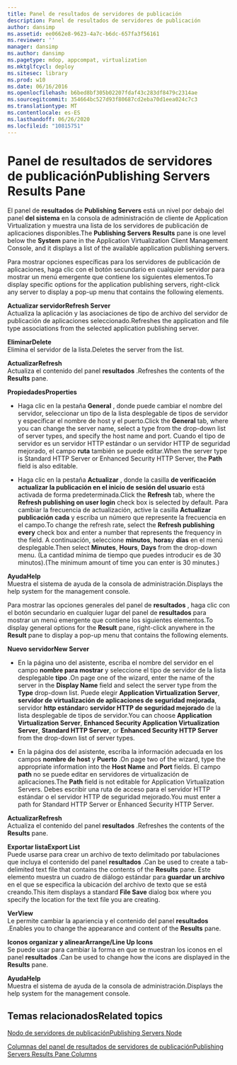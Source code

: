 ```yaml
---
title: Panel de resultados de servidores de publicación
description: Panel de resultados de servidores de publicación
author: dansimp
ms.assetid: ee0662e8-9623-4a7c-b6dc-657fa3f56161
ms.reviewer: ''
manager: dansimp
ms.author: dansimp
ms.pagetype: mdop, appcompat, virtualization
ms.mktglfcycl: deploy
ms.sitesec: library
ms.prod: w10
ms.date: 06/16/2016
ms.openlocfilehash: b6bed8bf305b02207fdaf43c283df8479c2314ae
ms.sourcegitcommit: 354664bc527d93f80687cd2eba70d1eea024c7c3
ms.translationtype: MT
ms.contentlocale: es-ES
ms.lasthandoff: 06/26/2020
ms.locfileid: "10815751"
---
```

# <span data-ttu-id="4f457-103">Panel de resultados de servidores de publicación</span><span class="sxs-lookup"><span data-stu-id="4f457-103">Publishing Servers Results Pane</span></span>


<span data-ttu-id="4f457-104">El panel de **resultados** de **Publishing Servers** está un nivel por debajo del panel **del sistema** en la consola de administración de cliente de Application Virtualization y muestra una lista de los servidores de publicación de aplicaciones disponibles.</span><span class="sxs-lookup"><span data-stu-id="4f457-104">The **Publishing Servers** **Results** pane is one level below the **System** pane in the Application Virtualization Client Management Console, and it displays a list of the available application publishing servers.</span></span>

<span data-ttu-id="4f457-105">Para mostrar opciones específicas para los servidores de publicación de aplicaciones, haga clic con el botón secundario en cualquier servidor para mostrar un menú emergente que contiene los siguientes elementos.</span><span class="sxs-lookup"><span data-stu-id="4f457-105">To display specific options for the application publishing servers, right-click any server to display a pop-up menu that contains the following elements.</span></span>

<a href="" id="refresh-server"></a>**<span data-ttu-id="4f457-106">Actualizar servidor</span><span class="sxs-lookup"><span data-stu-id="4f457-106">Refresh Server</span></span>**  
<span data-ttu-id="4f457-107">Actualiza la aplicación y las asociaciones de tipo de archivo del servidor de publicación de aplicaciones seleccionado.</span><span class="sxs-lookup"><span data-stu-id="4f457-107">Refreshes the application and file type associations from the selected application publishing server.</span></span>

<a href="" id="delete"></a>**<span data-ttu-id="4f457-108">Eliminar</span><span class="sxs-lookup"><span data-stu-id="4f457-108">Delete</span></span>**  
<span data-ttu-id="4f457-109">Elimina el servidor de la lista.</span><span class="sxs-lookup"><span data-stu-id="4f457-109">Deletes the server from the list.</span></span>

<a href="" id="refresh"></a>**<span data-ttu-id="4f457-110">Actualizar</span><span class="sxs-lookup"><span data-stu-id="4f457-110">Refresh</span></span>**  
<span data-ttu-id="4f457-111">Actualiza el contenido del panel **resultados** .</span><span class="sxs-lookup"><span data-stu-id="4f457-111">Refreshes the contents of the **Results** pane.</span></span>

<a href="" id="properties"></a>**<span data-ttu-id="4f457-112">Propiedades</span><span class="sxs-lookup"><span data-stu-id="4f457-112">Properties</span></span>**  
-   <span data-ttu-id="4f457-113">Haga clic en la pestaña **General** , donde puede cambiar el nombre del servidor, seleccionar un tipo de la lista desplegable de tipos de servidor y especificar el nombre de host y el puerto.</span><span class="sxs-lookup"><span data-stu-id="4f457-113">Click the **General** tab, where you can change the server name, select a type from the drop-down list of server types, and specify the host name and port.</span></span> <span data-ttu-id="4f457-114">Cuando el tipo de servidor es un servidor HTTP estándar o un servidor HTTP de seguridad mejorado, el campo **ruta** también se puede editar.</span><span class="sxs-lookup"><span data-stu-id="4f457-114">When the server type is Standard HTTP Server or Enhanced Security HTTP Server, the **Path** field is also editable.</span></span>

-   <span data-ttu-id="4f457-115">Haga clic en la pestaña **Actualizar** , donde la casilla **de verificación actualizar la publicación en el inicio de sesión del usuario** está activada de forma predeterminada.</span><span class="sxs-lookup"><span data-stu-id="4f457-115">Click the **Refresh** tab, where the **Refresh publishing on user login** check box is selected by default.</span></span> <span data-ttu-id="4f457-116">Para cambiar la frecuencia de actualización, active la casilla **Actualizar publicación cada** y escriba un número que represente la frecuencia en el campo.</span><span class="sxs-lookup"><span data-stu-id="4f457-116">To change the refresh rate, select the **Refresh publishing every** check box and enter a number that represents the frequency in the field.</span></span> <span data-ttu-id="4f457-117">A continuación, seleccione **minutos**, **horas**y **días** en el menú desplegable.</span><span class="sxs-lookup"><span data-stu-id="4f457-117">Then select **Minutes**, **Hours**, **Days** from the drop-down menu.</span></span> <span data-ttu-id="4f457-118">(La cantidad mínima de tiempo que puedes introducir es de 30 minutos).</span><span class="sxs-lookup"><span data-stu-id="4f457-118">(The minimum amount of time you can enter is 30 minutes.)</span></span>

<a href="" id="help"></a>**<span data-ttu-id="4f457-119">Ayuda</span><span class="sxs-lookup"><span data-stu-id="4f457-119">Help</span></span>**  
<span data-ttu-id="4f457-120">Muestra el sistema de ayuda de la consola de administración.</span><span class="sxs-lookup"><span data-stu-id="4f457-120">Displays the help system for the management console.</span></span>

<span data-ttu-id="4f457-121">Para mostrar las opciones generales del panel de **resultados** , haga clic con el botón secundario en cualquier lugar del panel de **resultados** para mostrar un menú emergente que contiene los siguientes elementos.</span><span class="sxs-lookup"><span data-stu-id="4f457-121">To display general options for the **Result** pane, right-click anywhere in the **Result** pane to display a pop-up menu that contains the following elements.</span></span>

<a href="" id="new-server"></a>**<span data-ttu-id="4f457-122">Nuevo servidor</span><span class="sxs-lookup"><span data-stu-id="4f457-122">New Server</span></span>**  
-   <span data-ttu-id="4f457-123">En la página uno del asistente, escriba el nombre del servidor en el campo **nombre para mostrar** y seleccione el tipo de servidor de la lista desplegable **tipo** .</span><span class="sxs-lookup"><span data-stu-id="4f457-123">On page one of the wizard, enter the name of the server in the **Display Name** field and select the server type from the **Type** drop-down list.</span></span> <span data-ttu-id="4f457-124">Puede elegir **Application Virtualization Server**, **servidor de virtualización de aplicaciones de seguridad mejorada**, servidor **http estándar**o **servidor HTTP de seguridad mejorado** de la lista desplegable de tipos de servidor.</span><span class="sxs-lookup"><span data-stu-id="4f457-124">You can choose **Application Virtualization Server**, **Enhanced Security Application Virtualization Server**, **Standard HTTP Server**, or **Enhanced Security HTTP Server** from the drop-down list of server types.</span></span>

-   <span data-ttu-id="4f457-125">En la página dos del asistente, escriba la información adecuada en los campos **nombre de host** y **Puerto** .</span><span class="sxs-lookup"><span data-stu-id="4f457-125">On page two of the wizard, type the appropriate information into the **Host Name** and **Port** fields.</span></span> <span data-ttu-id="4f457-126">El campo **path** no se puede editar en servidores de virtualización de aplicaciones.</span><span class="sxs-lookup"><span data-stu-id="4f457-126">The **Path** field is not editable for Application Virtualization Servers.</span></span> <span data-ttu-id="4f457-127">Debes escribir una ruta de acceso para el servidor HTTP estándar o el servidor HTTP de seguridad mejorado.</span><span class="sxs-lookup"><span data-stu-id="4f457-127">You must enter a path for Standard HTTP Server or Enhanced Security HTTP Server.</span></span>

<a href="" id="refresh"></a>**<span data-ttu-id="4f457-128">Actualizar</span><span class="sxs-lookup"><span data-stu-id="4f457-128">Refresh</span></span>**  
<span data-ttu-id="4f457-129">Actualiza el contenido del panel **resultados** .</span><span class="sxs-lookup"><span data-stu-id="4f457-129">Refreshes the contents of the **Results** pane.</span></span>

<a href="" id="export-list"></a>**<span data-ttu-id="4f457-130">Exportar lista</span><span class="sxs-lookup"><span data-stu-id="4f457-130">Export List</span></span>**  
<span data-ttu-id="4f457-131">Puede usarse para crear un archivo de texto delimitado por tabulaciones que incluya el contenido del panel **resultados** .</span><span class="sxs-lookup"><span data-stu-id="4f457-131">Can be used to create a tab-delimited text file that contains the contents of the **Results** pane.</span></span> <span data-ttu-id="4f457-132">Este elemento muestra un cuadro de diálogo estándar para **guardar un archivo** en el que se especifica la ubicación del archivo de texto que se está creando.</span><span class="sxs-lookup"><span data-stu-id="4f457-132">This item displays a standard **File Save** dialog box where you specify the location for the text file you are creating.</span></span>

<a href="" id="view"></a>**<span data-ttu-id="4f457-133">Ver</span><span class="sxs-lookup"><span data-stu-id="4f457-133">View</span></span>**  
<span data-ttu-id="4f457-134">Le permite cambiar la apariencia y el contenido del panel **resultados** .</span><span class="sxs-lookup"><span data-stu-id="4f457-134">Enables you to change the appearance and content of the **Results** pane.</span></span>

<a href="" id="arrange-line-up-icons"></a>**<span data-ttu-id="4f457-135">Iconos organizar y alinear</span><span class="sxs-lookup"><span data-stu-id="4f457-135">Arrange/Line Up Icons</span></span>**  
<span data-ttu-id="4f457-136">Se puede usar para cambiar la forma en que se muestran los iconos en el panel **resultados** .</span><span class="sxs-lookup"><span data-stu-id="4f457-136">Can be used to change how the icons are displayed in the **Results** pane.</span></span>

<a href="" id="help"></a>**<span data-ttu-id="4f457-137">Ayuda</span><span class="sxs-lookup"><span data-stu-id="4f457-137">Help</span></span>**  
<span data-ttu-id="4f457-138">Muestra el sistema de ayuda de la consola de administración.</span><span class="sxs-lookup"><span data-stu-id="4f457-138">Displays the help system for the management console.</span></span>

## <span data-ttu-id="4f457-139">Temas relacionados</span><span class="sxs-lookup"><span data-stu-id="4f457-139">Related topics</span></span>


[<span data-ttu-id="4f457-140">Nodo de servidores de publicación</span><span class="sxs-lookup"><span data-stu-id="4f457-140">Publishing Servers Node</span></span>](publishing-servers-node.md)

[<span data-ttu-id="4f457-141">Columnas del panel de resultados de servidores de publicación</span><span class="sxs-lookup"><span data-stu-id="4f457-141">Publishing Servers Results Pane Columns</span></span>](publishing-servers-results-pane-columns.md)

 

 





